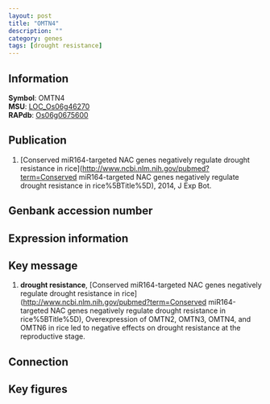 ```yaml
---
layout: post
title: "OMTN4"
description: ""
category: genes
tags: [drought resistance]
---
```


## Information
__Symbol__: OMTN4  
__MSU__: [LOC_Os06g46270](http://rice.plantbiology.msu.edu/cgi-bin/ORF_infopage.cgi?orf=LOC_Os06g46270)  
__RAPdb__: [Os06g0675600](http://rapdb.dna.affrc.go.jp/viewer/gbrowse_details/irgsp1?name=Os06g0675600)  

## Publication
1. [Conserved miR164-targeted NAC genes negatively regulate drought resistance in rice](http://www.ncbi.nlm.nih.gov/pubmed?term=Conserved miR164-targeted NAC genes negatively regulate drought resistance in rice%5BTitle%5D), 2014, J Exp Bot.

## Genbank accession number

## Expression information

## Key message
1. __drought resistance__, [Conserved miR164-targeted NAC genes negatively regulate drought resistance in rice](http://www.ncbi.nlm.nih.gov/pubmed?term=Conserved miR164-targeted NAC genes negatively regulate drought resistance in rice%5BTitle%5D), Overexpression of OMTN2, OMTN3, OMTN4, and OMTN6 in rice led to negative effects on drought resistance at the reproductive stage.

## Connection

## Key figures



